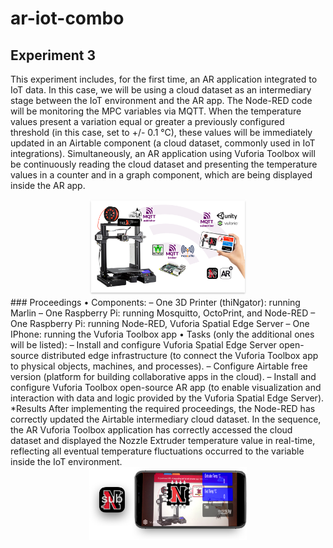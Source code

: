 # ar-iot-combo
## Experiment 3
This experiment includes, for the first time, an AR application integrated to IoT data. In this case, we will be using
a cloud dataset as an intermediary stage between the IoT environment and the AR app. The Node-RED code will
be monitoring the MPC variables via MQTT. When the temperature values present a variation equal or greater a
previously configured threshold (in this case, set to +/- 0.1 °C), these values will be immediately updated in an
Airtable component (a cloud dataset, commonly used in IoT integrations). Simultaneously, an AR application using
Vuforia Toolbox will be continuously reading the cloud dataset and presenting the temperature values in a counter
and in a graph component, which are being displayed inside the AR app.
<br>
<div align=center>
    <img src="https://github.com/paulonegrao/assets/blob/master/POC13.png" height="50%" width="50%" alt="AR - IoT Combo" width="650px" />
</div>
### Proceedings
• Components:
– One 3D Printer (thiNgator): running Marlin
– One Raspberry Pi: running Mosquitto, OctoPrint, and Node-RED
– One Raspberry Pi: running Node-RED, Vuforia Spatial Edge Server
– One IPhone: running the Vuforia Toolbox app
• Tasks (only the additional ones will be listed):
– Install and configure Vuforia Spatial Edge Server open-source distributed edge infrastructure (to connect
the Vuforia Toolbox app to physical objects, machines, and processes).
– Configure Airtable free version (platform for building collaborative apps in the cloud).
– Install and configure Vuforia Toolbox open-source AR app (to enable visualization and interaction with
data and logic provided by the Vuforia Spatial Edge Server).
*Results
After implementing the required proceedings, the Node-RED has correctly updated the Airtable intermediary cloud
dataset. In the sequence, the AR Vuforia Toolbox application has correctly accessed the cloud dataset and displayed
the Nozzle Extruder temperature value in real-time, reflecting all eventual temperature fluctuations occurred to the
variable inside the IoT environment.
<br>
<div align=center>
    <img src="https://github.com/paulonegrao/assets/blob/master/POC14.png" height="50%" width="50%" alt="AR - IoT Combo" width="650px" />
</div>
